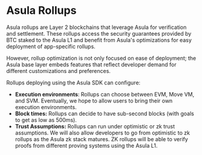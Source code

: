 # Asula Rollups

Asula rollups are Layer 2 blockchains that leverage Asula for verification and settlement. These rollups access the security guarantees provided by BTC staked to the Asula L1 and benefit from Asula's optimizations for easy deployment of app-specific rollups.

However, rollup optimization is not only focused on ease of deployment; the Asula base layer embeds features that reflect developer demand for different customizations and preferences.

Rollups deploying using the Asula SDK can configure:

* **Execution environments**: Rollups can choose between EVM, Move VM, and SVM. Eventually, we hope to allow users to bring their own execution environments.
* **Block times:** Rollups can decide to have sub-second blocks (with goals to get as low as 500ms).
* **Trust Assumptions:** Rollups can run under optimistic or zk trust assumptions. We will also allow developers to go from optimistic to zk rollups as the Asula zk stack matures. ZK rollups will be able to verify proofs from different proving systems using the Asula L1.
